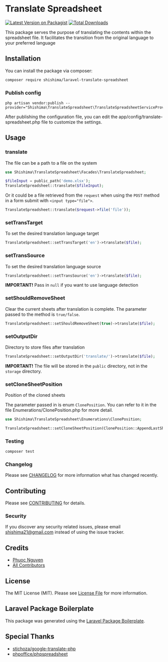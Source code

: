 # Translate Spreadsheet

[![Latest Version on Packagist](https://img.shields.io/packagist/v/shishima/laravel-translate-spreadsheet.svg?style=flat-square)](https://packagist.org/packages/shishima/laravel-translate-spreadsheet)
[![Total Downloads](https://img.shields.io/packagist/dt/shishima/laravel-translate-spreadsheet.svg?style=flat-square)](https://packagist.org/packages/shishima/laravel-translate-spreadsheet)

This package serves the purpose of translating the contents within the spreadsheet file. It facilitates the transition from the original language to your preferred language

## Installation

You can install the package via composer:

```bash
composer require shishima/laravel-translate-spreadsheet
```

### Publish config

    php artisan vendor:publish --provider="Shishima\TranslateSpreadsheet\TranslateSpreadsheetServiceProvider"

After publishing the configuration file, you can edit the app/config/translate-spreadsheet.php file to customize the settings.

## Usage
### translate
The file can be a path to a file on the system
```php
use Shishima\TranslateSpreadsheet\Facades\TranslateSpreadsheet;

$fileInput = public_path('demo.xlsx');
TranslateSpreadsheet::translate($fileInput);
```
Or it could be a file retrieved from the `request` when using the `POST` method in a form submit
with `<input type="file">`.

```php
TranslateSpreadsheet::translate($request->file('file'));
```
### setTransTarget
To set the desired translation language target

```php
TranslateSpreadsheet::setTransTarget('en')->translate($file);
```

### setTransSource
To set the desired translation language source

```php
TranslateSpreadsheet::setTransSource('en')->translate($file);
```
__IMPORTANT!__ Pass in `null` if you want to use language detection


### setShouldRemoveSheet
Clear the current sheets after translation is complete. The parameter passed to the method is `true/false`.

```php
TranslateSpreadsheet::setShouldRemoveSheet(true)->translate($file);
```

### setOutputDir
Directory to store files after translation

```php
TranslateSpreadsheet::setOutputDir('translate/')->translate($file);
```
__IMPORTANT!__ The file will be stored in the `public` directory, not in the `storage` directory.

### setCloneSheetPosition
Position of the cloned sheets

The parameter passed in is enum `ClonePosition`. You can refer to it in the file Enumerations/ClonePosition.php for more detail.

```php
use Shishima\TranslateSpreadsheet\Enumerations\ClonePosition;

TranslateSpreadsheet::setCloneSheetPosition(ClonePosition::AppendLastSheet)->translate($file);
```

### Testing

```bash
composer test
```

### Changelog

Please see [CHANGELOG](CHANGELOG.md) for more information what has changed recently.

## Contributing

Please see [CONTRIBUTING](CONTRIBUTING.md) for details.

### Security

If you discover any security related issues, please email shishima21@gmail.com instead of using the issue tracker.

## Credits

-   [Phuoc Nguyen](https://github.com/shishima)
-   [All Contributors](../../contributors)

## License

The MIT License (MIT). Please see [License File](LICENSE.md) for more information.

## Laravel Package Boilerplate

This package was generated using the [Laravel Package Boilerplate](https://laravelpackageboilerplate.com).

## Special Thanks
- [stichoza/google-translate-php](https://github.com/Stichoza/google-translate-php)
- [phpoffice/phpspreadsheet](https://github.com/PHPOffice/PhpSpreadsheet)
